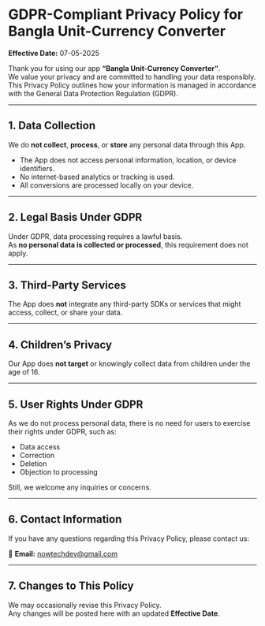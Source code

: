 
# GDPR-Compliant Privacy Policy for Bangla Unit-Currency Converter

**Effective Date:** 07-05-2025

Thank you for using our app **“Bangla Unit-Currency Converter”**.  
We value your privacy and are committed to handling your data responsibly. This Privacy Policy outlines how your information is managed in accordance with the General Data Protection Regulation (GDPR).

---

## 1. Data Collection

We do **not collect**, **process**, or **store** any personal data through this App.

- The App does not access personal information, location, or device identifiers.  
- No internet-based analytics or tracking is used.  
- All conversions are processed locally on your device.

---

## 2. Legal Basis Under GDPR

Under GDPR, data processing requires a lawful basis.  
As **no personal data is collected or processed**, this requirement does not apply.

---

## 3. Third-Party Services

The App does **not** integrate any third-party SDKs or services that might access, collect, or share your data.

---

## 4. Children’s Privacy

Our App does **not target** or knowingly collect data from children under the age of 16.

---

## 5. User Rights Under GDPR

As we do not process personal data, there is no need for users to exercise their rights under GDPR, such as:

- Data access  
- Correction  
- Deletion  
- Objection to processing

Still, we welcome any inquiries or concerns.

---

## 6. Contact Information

If you have any questions regarding this Privacy Policy, please contact us:

📧 **Email:** nowtechdev@gmail.com

---

## 7. Changes to This Policy

We may occasionally revise this Privacy Policy.  
Any changes will be posted here with an updated **Effective Date**.
